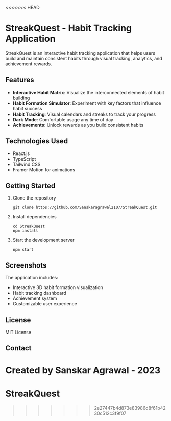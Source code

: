 <<<<<<< HEAD
# StreakQuest - Habit Tracking Application

StreakQuest is an interactive habit tracking application that helps users build and maintain consistent habits through visual tracking, analytics, and achievement rewards.

## Features

- **Interactive Habit Matrix**: Visualize the interconnected elements of habit building
- **Habit Formation Simulator**: Experiment with key factors that influence habit success
- **Habit Tracking**: Visual calendars and streaks to track your progress
- **Dark Mode**: Comfortable usage any time of day
- **Achievements**: Unlock rewards as you build consistent habits

## Technologies Used

- React.js
- TypeScript
- Tailwind CSS
- Framer Motion for animations

## Getting Started

1. Clone the repository
   ```
   git clone https://github.com/Sanskaragrawal2107/StreakQuest.git
   ```

2. Install dependencies
   ```
   cd StreakQuest
   npm install
   ```

3. Start the development server
   ```
   npm start
   ```

## Screenshots

The application includes:
- Interactive 3D habit formation visualization
- Habit tracking dashboard
- Achievement system
- Customizable user experience

## License

MIT License

## Contact

Created by Sanskar Agrawal - 2023
=======
# StreakQuest
>>>>>>> 2e27447b4d873e83986d8f61b4230c512c3f9f07

